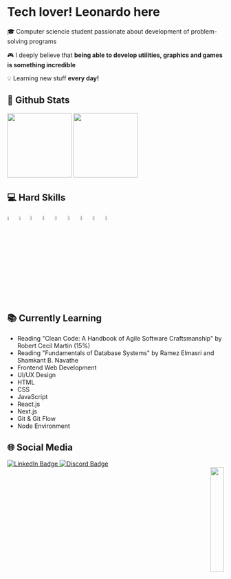 # Tech lover! Leonardo here

🎓 Computer sciencie student passionate about development of problem-solving programs

🎮 I deeply believe that **being able to develop utilities, graphics and games is something incredible**

💡 Learning new stuff **every day!**

## 👾 Github Stats

<div>
    <img height="150" src="https://github-readme-stats.vercel.app/api?username=leonardocassauara&show_icons=true&theme=dark">
    <img height="150" src="https://github-readme-stats.vercel.app/api/top-langs/?username=leonardocassauara&layout=compact&theme=dark">
</div>

## 💻 Hard Skills

<div>
  <img src="https://i.imgur.com/uAoq3sq.png" width="4.5%">
  <img src="https://i.imgur.com/JBDtKPL.png" width="4.5%">
  <img src="https://i.imgur.com/4geJlp7.png" width="5%">
  <img src="https://i.imgur.com/G78B8tt.png" width="5%">
  <img src="https://i.imgur.com/LB7HN3p.png" width="5%">
  <img src="https://i.imgur.com/M6QqYrY.png" width="5%">
  <img src="https://i.imgur.com/nV6ITvP.png" width="5%">
  <img src="https://i.imgur.com/p3AABry.png" width="5%">
  <img src="https://i.imgur.com/Gli0n7I.png" width="5%">
</div>

## 📚 Currently Learning

- Reading "Clean Code: A Handbook of Agile Software Craftsmanship" by Robert Cecil Martin (15%)
- Reading "Fundamentals of Database Systems" by Ramez Elmasri and Shamkant B. Navathe
- Frontend Web Development
- UI/UX Design
- HTML
- CSS
- JavaScript
- React.js
- Next.js
- Git & Git Flow
- Node Environment

## 🌐 Social Media

<div>
    <div align="rigth">
        <div id="badges">
          <a href="https://www.linkedin.com/in/leonardo-cassauara-maia-b6228b214">
            <img src="https://img.shields.io/badge/LinkedIn-blue?style=for-the-badge&logo=linkedin&logoColor=white" alt="LinkedIn Badge"/>
            <a href="https://discord.com/users/237307535709831169">
            <img src="https://img.shields.io/badge/Discord-5865F2?style=for-the-badge&logo=discord&logoColor=white" alt="Discord Badge"/>
          </a>
     <div align="right">
        <img width="25%" src="https://i.imgur.com/Rk5AiUp.png">
</div>

